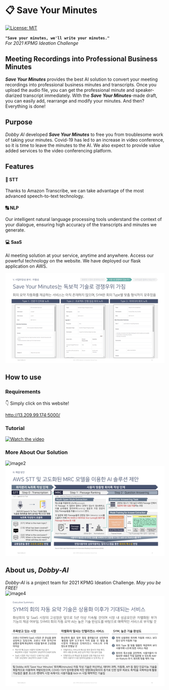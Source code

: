 # :clipboard: Save Your Minutes

[![License: MIT](https://img.shields.io/badge/License-MIT-yellow.svg)](https://opensource.org/licenses/MIT)

**`"Save your minutes, we'll write your minutes."`**   
*For 2021 KPMG Ideation Challenge*  

## Meeting Recordings into Professional Business Minutes
***Save Your Minutes*** provides the best AI solution to convert your meeting recordings into professional business minutes and transcripts. Once you upload the audio file, you can get the professional minute and speaker-diarized transcript immediately. With the ***Save Your Minutes***-made draft, you can easily add, rearrange and modify your minutes. And then? Everything is done!

## Purpose
*Dobby AI* developed ***Save Your Minutes*** to free you from troublesome work of taking your minutes. Covid-19 has led to an increase in video conference, so it is time to leave the minutes to the AI. We also expect to provide value added services to the video conferencing platform.


## Features
#### :microphone: STT
Thanks to Amazon Transcribe, we can take advantage of the most advanced speech-to-text technology.

#### :capital_abcd: NLP
Our intelligent natural language processing tools understand the context of your dialogue, ensuring high accuracy of the transcripts and minutes we generate.

#### :computer: SaaS
AI meeting solution at your service, anytime and anywhere. Access our powerful technology on the website. We have deployed our flask application on AWS.

![image1](https://raw.githubusercontent.com/Soyeon-ErinLee/Dobby-AI/main/compadv.png)

## How to use
### Requirements
:point_down: Simply click on this website!

http://13.209.99.174:5000/

### Tutorial 
[![Watch the video](https://www.gstatic.com/images/branding/product/2x/youtube_kids_96dp.png)](https://youtu.be/AqIHGU59u1c)


### More About Our Solution
![image2](https://raw.githubusercontent.com/Soyeon-ErinLee/Dobby-AI/main/homepage.png)
![image3](https://raw.githubusercontent.com/Soyeon-ErinLee/Dobby-AI/main/solution.png)


## About us, *Dobby-AI*
*Dobby-AI* is a project team for 2021 KPMG Ideation Challenge. *May you be FREE!*   
![image4](https://raw.githubusercontent.com/Soyeon-ErinLee/Dobby-AI/main/aboutus.png)
![image5](https://raw.githubusercontent.com/Soyeon-ErinLee/Dobby-AI/main/execsum.png)
